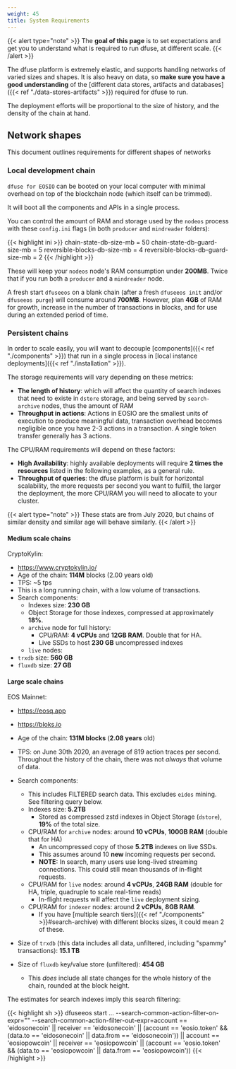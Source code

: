 ```yaml
---
weight: 45
title: System Requirements
---
```


{{< alert type="note" >}}
The **goal of this page** is to set expectations and get you to understand what is required to run dfuse, at different scale.
{{< /alert >}}

The dfuse platform is extremely elastic, and supports handling networks of varied sizes and shapes. It is also heavy on data, so **make sure you have a good understanding** of the [different data stores, artifacts and databases]({{< ref "./data-stores-artifacts" >}}) required for dfuse to run.

The deployment efforts will be proportional to the size of history,
and the density of the chain at hand.


## Network shapes

This document outlines requirements for different shapes of networks


### Local development chain

`dfuse for EOSIO` can be booted on your local computer with minimal overhead on top of the blockchain node (which itself can be trimmed).

It will boot all the components and APIs in a single process.

You can control the amount of RAM and storage used by the `nodeos` process with these `config.ini` flags (in both `producer` and `mindreader` folders):

{{< highlight ini >}}
chain-state-db-size-mb = 50
chain-state-db-guard-size-mb = 5
reversible-blocks-db-size-mb = 4
reversible-blocks-db-guard-size-mb = 2
{{< /highlight >}}

These will keep your `nodeos` node's RAM consumption under **200MB**. Twice that if you run both a `producer` and a `mindreader` node.

A fresh start `dfuseeos` on a blank chain (after a fresh `dfuseeos init` and/or `dfuseeos purge`) will consume around **700MB**. However, plan **4GB** of RAM for growth, increase in the number of transactions in blocks, and for use during an extended period of time.


### Persistent chains

In order to scale easily, you will want to decouple [components]({{< ref "./components" >}}) that run in a single process in [local instance deployments]({{< ref "./installation" >}}).

The storage requirements will vary depending on these metrics:

* **The length of history**: which will affect the quantity of search indexes that need to existe in `dstore` storage, and being served by `search-archive` nodes, thus the amount of RAM
* **Throughput in actions**: Actions in EOSIO are the smallest units of execution to produce meaningful data, transaction overhead becomes negligible once you have 2-3 actions in a transaction. A single token transfer generally has 3 actions.

The CPU/RAM requirements will depend on these factors:

* **High Availability**: highly available deployments will require **2 times the resources** listed in the following examples, as a general rule.
* **Throughput of queries**: the dfuse platform is built for horizontal scalability, the more requests per second you want to fulfill, the larger the deployment, the more CPU/RAM you will need to allocate to your cluster.

{{< alert type="note" >}}
These stats are from July 2020, but chains of similar density and
similar age will behave similarly.
{{< /alert >}}



<!-- #### Small scale chains -->

<!-- EOSIO Testnet (by Block.one): -->

<!-- * https://testnet.eos.io/ -->
<!-- * Age of the chain: 14M blocks (2.5 months old, **[refreshes (resets) each 3 months](https://testnet.eos.io/faq)**) -->
<!-- * TPS: 2-3 actions/s -->


#### Medium scale chains

CryptoKylin:

* https://www.cryptokylin.io/
* Age of the chain: **114M** blocks (2.00 years old)
* TPS: ~5 tps
* This is a long running chain, with a low volume of transactions.
* Search components:
  * Indexes size: **230 GB**
  * Object Storage for those indexes, compressed at approximately **18%**.
  * `archive` node for full history:
    * CPU/RAM: **4 vCPUs** and **12GB RAM**. Double that for HA.
    * Live SSDs to host **230 GB** uncompressed indexes
  * `live` nodes:
* `trxdb` size: **560 GB**
* `fluxdb` size: **27 GB**


#### Large scale chains

EOS Mainnet:

* https://eosq.app
* https://bloks.io
* Age of the chain: **131M blocks** (**2.08 years** old)
* TPS: on June 30th 2020, an average of 819 action traces per second.   Throughout the history of the chain, there was not _always_ that volume of data.
* Search components:
  * This includes FILTERED search data.  This excludes `eidos` mining.  See filtering query below.
  * Indexes size: **5.2TB**
    * Stored as compressed zstd indexes in Object Storage (`dstore`), **19%** of the total size.
  * CPU/RAM for `archive` nodes: around **10 vCPUs**, **100GB RAM** (double that for HA)
    * An uncompressed copy of those **5.2TB** indexes on live SSDs.
    * This assumes around 10 **new** incoming requests per second.
    * **NOTE:** In search, many users use long-lived streaming connections. This could still mean thousands of in-flight requests.
  * CPU/RAM for `live` nodes: around **4 vCPUs**, **24GB RAM** (double for HA, triple, quadruple to scale real-time reads)
    * In-flight requests will affect the `live` deployment sizing.
  * CPU/RAM for `indexer` nodes: around **2 vCPUs**, **8GB RAM**.
    * If you have [multiple search tiers]({{< ref "./components" >}}#search-archive) with different blocks sizes, it could mean 2 of these.

* Size of `trxdb` (this data includes all data, unfiltered, including "spammy" transactions): **15.1 TB**

* Size of `fluxdb` key/value store (unfiltered): **454 GB**
  * This _does_ include all state changes for the whole history of the chain, rounded at the block height.

The estimates for search indexes imply this search filtering:

{{< highlight sh >}}
dfuseeos start
      ...
      --search-common-action-filter-on-expr=""
      --search-common-action-filter-out-expr=account == 'eidosonecoin' || receiver == 'eidosonecoin' || (account == 'eosio.token' && (data.to == 'eidosonecoin' || data.from == 'eidosonecoin')) || account == 'eosiopowcoin' || receiver == 'eosiopowcoin' || (account == 'eosio.token' && (data.to == 'eosiopowcoin' || data.from == 'eosiopowcoin'))
{{< /highlight >}}

```
```
